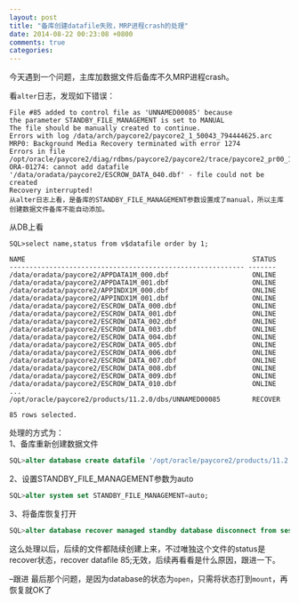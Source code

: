 ```yaml
---
layout: post
title: "备库创建datafile失败，MRP进程crash的处理"
date: 2014-08-22 00:23:08 +0800
comments: true
categories: 
---
```

今天遇到一个问题，主库加数据文件后备库不久MRP进程crash。

看```alter```日志，发现如下错误：  
``` text
File #85 added to control file as 'UNNAMED00085' because
the parameter STANDBY_FILE_MANAGEMENT is set to MANUAL
The file should be manually created to continue.
Errors with log /data/arch/paycore2/paycore2_1_50043_794444625.arc
MRP0: Background Media Recovery terminated with error 1274
Errors in file /opt/oracle/paycore2/diag/rdbms/paycore2/paycore2/trace/paycore2_pr00_16671.trc:
ORA-01274: cannot add datafile '/data/oradata/paycore2/ESCROW_DATA_040.dbf' - file could not be created
Recovery interrupted!
从alter日志上看，是备库的STANDBY_FILE_MANAGEMENT参数设置成了manual，所以主库创建数据文件备库不能自动添加。
```  
从DB上看  
``` text
SQL>select name,status from v$datafile order by 1;

NAME                                                         STATUS
----------------------------------------------------------- -------
/data/oradata/paycore2/APPDATA1M_000.dbf                     ONLINE
/data/oradata/paycore2/APPDATA1M_001.dbf                     ONLINE
/data/oradata/paycore2/APPINDX1M_000.dbf                     ONLINE
/data/oradata/paycore2/APPINDX1M_001.dbf                     ONLINE
/data/oradata/paycore2/ESCROW_DATA_000.dbf                   ONLINE
/data/oradata/paycore2/ESCROW_DATA_001.dbf                   ONLINE
/data/oradata/paycore2/ESCROW_DATA_002.dbf                   ONLINE
/data/oradata/paycore2/ESCROW_DATA_003.dbf                   ONLINE
/data/oradata/paycore2/ESCROW_DATA_004.dbf                   ONLINE
/data/oradata/paycore2/ESCROW_DATA_005.dbf                   ONLINE
/data/oradata/paycore2/ESCROW_DATA_006.dbf                   ONLINE
/data/oradata/paycore2/ESCROW_DATA_007.dbf                   ONLINE
/data/oradata/paycore2/ESCROW_DATA_008.dbf                   ONLINE
/data/oradata/paycore2/ESCROW_DATA_009.dbf                   ONLINE
/data/oradata/paycore2/ESCROW_DATA_010.dbf                   ONLINE
...
/opt/oracle/paycore2/products/11.2.0/dbs/UNNAMED00085        RECOVER 

85 rows selected.
```  
<!--more-->

处理的方式为：  
1、备库重新创建数据文件

``` sql 1、备库重新创建数据文件
SQL>alter database create datafile '/opt/oracle/paycore2/products/11.2.0/dbs/UNNAMED00085' as '/data/oradata/paycore2/ESCROW_DATA_040.dbf';
```   
2、设置STANDBY_FILE_MANAGEMENT参数为auto  
```sql 2、设置STANDBY_FILE_MANAGEMENT参数为auto
SQL>alter system set STANDBY_FILE_MANAGEMENT=auto;
```  
3、将备库恢复打开  
``` sql 3、将备库恢复打开
SQL>alter database recover managed standby database disconnect from session;
```
这么处理以后，后续的文件都陆续创建上来，不过唯独这个文件的status是recover状态，recover datafile 85;无效，后续再看看是什么原因，跟进一下。

–跟进
最后那个问题，是因为database的状态为```open```，只需将状态打到```mount```，再恢复就OK了